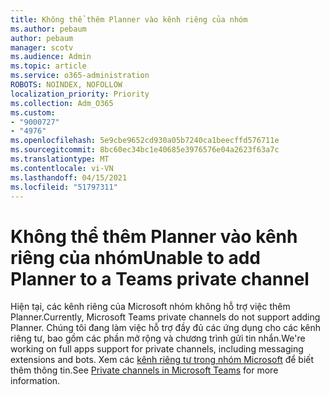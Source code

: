 ```yaml
---
title: Không thể thêm Planner vào kênh riêng của nhóm
ms.author: pebaum
author: pebaum
manager: scotv
ms.audience: Admin
ms.topic: article
ms.service: o365-administration
ROBOTS: NOINDEX, NOFOLLOW
localization_priority: Priority
ms.collection: Adm_O365
ms.custom:
- "9000727"
- "4976"
ms.openlocfilehash: 5e9cbe9652cd930a05b7240ca1beecffd576711e
ms.sourcegitcommit: 8bc60ec34bc1e40685e3976576e04a2623f63a7c
ms.translationtype: MT
ms.contentlocale: vi-VN
ms.lasthandoff: 04/15/2021
ms.locfileid: "51797311"
---
```

# <a name="unable-to-add-planner-to-a-teams-private-channel"></a><span data-ttu-id="2f03e-102">Không thể thêm Planner vào kênh riêng của nhóm</span><span class="sxs-lookup"><span data-stu-id="2f03e-102">Unable to add Planner to a Teams private channel</span></span>

<span data-ttu-id="2f03e-103">Hiện tại, các kênh riêng của Microsoft nhóm không hỗ trợ việc thêm Planner.</span><span class="sxs-lookup"><span data-stu-id="2f03e-103">Currently, Microsoft Teams private channels do not support adding Planner.</span></span>  <span data-ttu-id="2f03e-104">Chúng tôi đang làm việc hỗ trợ đầy đủ các ứng dụng cho các kênh riêng tư, bao gồm các phần mở rộng và chương trình gửi tin nhắn.</span><span class="sxs-lookup"><span data-stu-id="2f03e-104">We're working on full apps support for private channels, including messaging extensions and bots.</span></span> <span data-ttu-id="2f03e-105">Xem các [kênh riêng tư trong nhóm Microsoft](https://docs.microsoft.com/microsoftteams/private-channels#what-you-need-to-know-about-private-channels) để biết thêm thông tin.</span><span class="sxs-lookup"><span data-stu-id="2f03e-105">See [Private channels in Microsoft Teams](https://docs.microsoft.com/microsoftteams/private-channels#what-you-need-to-know-about-private-channels) for more information.</span></span>
